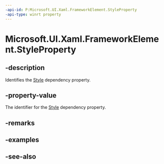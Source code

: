 ```yaml
---
-api-id: P:Microsoft.UI.Xaml.FrameworkElement.StyleProperty
-api-type: winrt property
---
```


<!-- Property syntax
public Microsoft.UI.Xaml.DependencyProperty StyleProperty { get; }
-->

# Microsoft.UI.Xaml.FrameworkElement.StyleProperty

## -description

Identifies the [Style](frameworkelement_style.md) dependency property.

## -property-value

The identifier for the [Style](frameworkelement_style.md) dependency property.

## -remarks

## -examples

## -see-also
